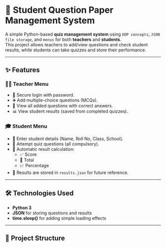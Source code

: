 # 📝 Student Question Paper Management System

A simple Python-based **quiz management system** using `OOP concepts`, `JSON file storage`, and `menus` for both **teachers** and **students**.  
This project allows teachers to add/view questions and check student results, while students can take quizzes and store their performance.

---

## ✨ Features

### 👨‍🏫 Teacher Menu
- 🔑 Secure login with password.
- ➕ Add multiple-choice questions (MCQs).
- 👀 View all added questions with correct answers.
- 📊 View student results (saved from completed quizzes).

### 🎓 Student Menu
- 📝 Enter student details (Name, Roll No, Class, School).
- 🧾 Attempt quiz questions (all compulsory).
- 🧮 Automatic result calculation:
  - ✅ Score
  - 📌 Total
  - 📈 Percentage
- 💾 Results are stored in `results.json` for future reference.

---

## 🛠️ Technologies Used
- **Python 3**
- **JSON** for storing questions and results
- **time.sleep()** for adding simple loading effects

---

## 📂 Project Structure


